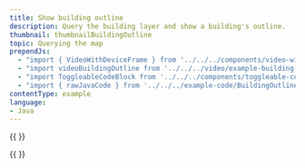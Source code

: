 ```yaml
---
title: Show building outline
description: Query the building layer and show a building's outline.
thumbnail: thumbnailBuildingOutline
topic: Querying the map
prependJs:
  - "import { VideoWithDeviceFrame } from '../../../components/video-with-device-frame'"
  - "import videoBuildingOutline from '../../../video/example-building-outline.mp4'"
  - "import ToggleableCodeBlock from '../../../components/toggleable-code-block'"
  - "import { rawJavaCode } from '../../../example-code/BuildingOutlineActivity.js'"
contentType: example
language:
- Java
---
```


{{
  <VideoWithDeviceFrame
    videoFile={videoBuildingOutline}
    rotation="vertical"
    device="pixel-2"
  />
}}

<!-- Any notes about this example would go here.  -->

{{
  <ToggleableCodeBlock
    java={rawJavaCode}
  />
}}
